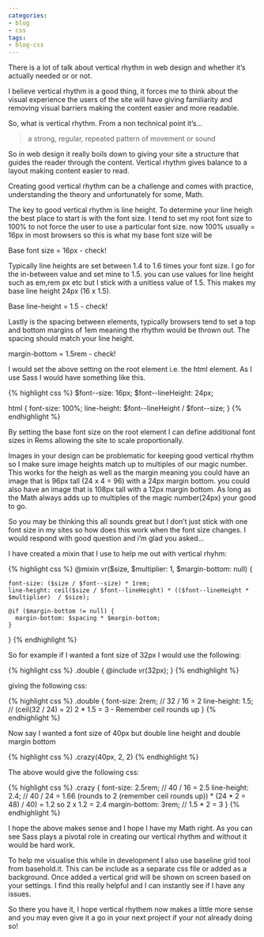 ```yaml
---
categories:
- blog
- css
tags: 
- blog-css
---
```


There is a lot of talk about vertical rhythm in web design and whether it’s actually needed or or not.

I believe vertical rhythm is a good thing, it forces me to think about the visual experience the users of the site will have giving familiarity and removing visual barriers making the content easier and more readable.

So, what is vertical rhythm. From a non technical point it’s…

> a strong, regular, repeated pattern of movement or sound

So in web design it really boils down to giving your site a structure that guides the reader through the content. Vertical rhythm gives balance to a layout making content easier to read.

Creating good vertical rhythm can be a challenge and comes with practice, understanding the theory and unfortunately for some, Math.

The key to good vertical rhythm is line height. To determine your line heigh the best place to start is with the font size. I tend to set my root font size to 100% to not force the user to use a particular font size. now 100% usually = 16px in most browsers so this is what my base font size will be

Base font size = 16px - check!

Typically line heights are set between 1.4 to 1.6 times your font size. I go for the in-between value and set mine to 1.5. you can use values for line height such as em,rem px etc but I stick with a unitless value of 1.5. This makes my base line height 24px (16 x 1.5).

Base line-height = 1.5 - check!

Lastly is the spacing between elements, typically browsers tend to set a top and bottom margins of 1em meaning the rhythm would be thrown out. The spacing should match your line height.

margin-bottom = 1.5rem - check!

I would set the above setting on the root element i.e. the html element. As I use Sass I would have something like this.

{% highlight css %}
$font--size: 16px;
$font--lineHeight: 24px;

html {
  font-size: 100%;
  line-height: $font--lineHeight / $font--size;
}
{% endhighlight %}

By setting the base font size on the root element I can define additional font sizes in Rems allowing the site to scale proportionally.

Images in your design can be problematic for keeping good vertical rhythm so I make sure image heights match up to multiples of our magic number. This works for the heigh as well as the margin meaning you could have an image that is 96px tall (24 x 4 = 96) with a 24px margin bottom. you could also have an image that is 108px tall with a 12px margin bottom. As long as the Math always adds up to multiples of the magic number(24px) your good to go.

So you may be thinking this all sounds great but I don’t just stick with one font size in my sites so how does this work when the font size changes. I would respond with good question and i’m glad you asked…

I have created a mixin that I use to help me out with vertical rhyhm:

{% highlight css %}
@mixin vr($size, $multiplier: 1, $margin-bottom: null) {

    font-size: ($size / $font--size) * 1rem;
    line-height: ceil($size / $font--lineHeight) * (($font--lineHeight * $multiplier)  / $size);

    @if ($margin-bottom != null) {
      margin-bottom: $spacing * $margin-bottom;
    }

}
{% endhighlight %}

So for example if I wanted a font size of 32px I would use the following:


{% highlight css %}
.double { @include vr(32px); }
{% endhighlight %}

giving the following css:

{% highlight css %}
.double {
  font-size: 2rem; // 32 / 16 = 2
  line-height: 1.5; // (ceil(32 / 24) = 2) 2 * 1.5 = 3 - Remember ceil rounds up
}
{% endhighlight %}

Now say I wanted a font size of 40px but double line height and double margin bottom

{% highlight css %}
.crazy(40px, 2, 2)
{% endhighlight %}

The above would give the following css:

{% highlight css %}
.crazy {
  font-size: 2.5rem; // 40 / 16 = 2.5
  line-height: 2.4; // 40 / 24 = 1.66 (rounds to 2 (remember ceil rounds up)) *  (24 * 2 = 48) / 40) = 1.2 so 2 x 1.2 = 2.4
  margin-bottom: 3rem;  // 1.5 * 2 = 3
}
{% endhighlight %}

I hope the above makes sense and I hope I have my Math right. As you can see Sass plays a pivotal role in creating our vertical rhythm and without it would be hard work.

To help me visualise this while in development I also use baseline grid tool from basehold.it. This can be include as a separate css file or added as a background. Once added a vertical grid will be shown on screen based on your settings. I find this really helpful and I can instantly see if I have any issues.

So there you have it, I hope vertical rhythem now makes a little more sense and you may even give it a go in your next project if your not already doing so!